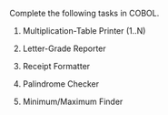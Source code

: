 Complete the following tasks in COBOL.

1. Multiplication-Table Printer (1..N)

2. Letter-Grade Reporter

3. Receipt Formatter

4. Palindrome Checker

5. Minimum/Maximum Finder